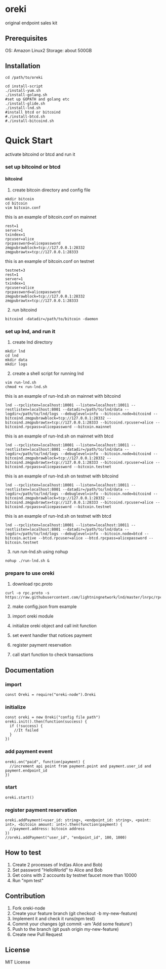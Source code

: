 # oreki

original endpoint sales kit

## Prerequisites
OS: Amazon Linux2
Storage: about 500GB

## Installation
```
cd /path/to/oreki

cd install-script
./install-yum.sh
./install-golang.sh
#set up GOPATH and golang etc
./install-glide.sh
./install-lnd.sh
#install btcd or bitcoind
#./install-btcd.sh
#./install-bitcoind.sh
```
# Quick Start
activate bitcoind or btcd and run it
### set up bitcoind or btcd
#### bitcoind
1. create bitcoin directory and config file
```
mkdir bitcoin
cd bitcoin
vim bitcoin.conf
```

this is an example of bitcoin.conf on mainnet
```
rest=1
server=1
txindex=1
rpcuser=alice
rpcpassword=alicepassword
zmqpubrawblock=tcp://127.0.0.1:28332
zmqpubrawtx=tcp://127.0.0.1:28333
```
this is an example of bitcoin.conf on testnet
```
testnet=3
rest=1
server=1
txindex=1
rpcuser=alice
rpcpassword=alicepassword
zmqpubrawblock=tcp://127.0.0.1:28332
zmqpubrawtx=tcp://127.0.0.1:28333
```

2. run bitcoind
```
bitcoind -datadir=/path/to/bitcoin -daemon
```

### set up lnd, and run it
1. create lnd directory
```
mkdir lnd
cd lnd
mkdir data
mkdir logs
```

2. create a shell script for running lnd
```
vim run-lnd.sh
chmod +x run-lnd.sh
```
this is an example of run-lnd.sh on mainnet with bitcoind

```
lnd --rpclisten=localhost:10001 --listen=localhost:10011 --restlisten=localhost:8001 --datadir=/path/to/lnd/data --logdir=/path/to/lnd/logs --debuglevel=info --bitcoin.node=bitcoind --bitcoind.zmqpubrawblock=tcp://127.0.0.1:28332 --bitcoind.zmqpubrawtx=tcp://127.0.0.1:28333 --bitcoind.rpcuser=alice --bitcoind.rpcpass=alicepassword --bitcoin.mainnet
```

this is an example of run-lnd.sh on mainnet with btcd
```
lnd --rpclisten=localhost:10001 --listen=localhost:10011 --restlisten=localhost:8001 --datadir=/path/to/lnd/data --logdir=/path/to/lnd/logs --debuglevel=info --bitcoin.node=bitcoind --bitcoind.zmqpubrawblock=tcp://127.0.0.1:28332 --bitcoind.zmqpubrawtx=tcp://127.0.0.1:28333 --bitcoind.rpcuser=alice --bitcoind.rpcpass=alicepassword --bitcoin.testnet
```

this is an example of run-lnd.sh on testnet with bitcoind
```
lnd --rpclisten=localhost:10001 --listen=localhost:10011 --restlisten=localhost:8001 --datadir=/path/to/lnd/data --logdir=/path/to/lnd/logs --debuglevel=info --bitcoin.node=bitcoind --bitcoind.zmqpubrawblock=tcp://127.0.0.1:28332 --bitcoind.zmqpubrawtx=tcp://127.0.0.1:28333 --bitcoind.rpcuser=alice --bitcoind.rpcpass=alicepassword --bitcoin.testnet
```

this is an example of run-lnd.sh on testnet with btcd
```
lnd --rpclisten=localhost:10001 --listen=localhost:10011 --restlisten=localhost:8001 --datadir=/path/to/lnd/data --logdir=/path/to/lnd/logs --debuglevel=info --bitcoin.node=btcd --bitcoin.active --btcd.rpcuser=alice --btcd.rpcpass=alicepassword --bitcoin.testnet
```

3. run run-lnd.sh using nohup
```
nohup ./run-lnd.sh &
```

### prepare to use oreki
1. download rpc.proto
```
curl -o rpc.proto -s https://raw.githubusercontent.com/lightningnetwork/lnd/master/lnrpc/rpc.proto 
```
2. make config.json from example

3. import oreki module

4. initialize oreki object and call init function

5. set event handler that notices payment

6. register payment reservation

7. call start function to check transactions

## Documentation
### import
```
const Oreki = require("oreki-node").Oreki
```
### initialize
```
const oreki = new Oreki("config file path")
oreki.init().then(function(success) {
  if (!success) {
    //It failed
  }
})
```

### add payment event
```
oreki.on("paid", function(payment) {
  //increment api point from payment.point and payment.user_id and payment.endpoint_id
})
```
### start
```
oreki.start()
```
### register payment reservation
```
oreki.addPayment(<user_id: string>, <endpoint_id: string>, <point: int>, <bitcoin amount: int>).then(function(payment) {
  //payment.address: bitcoin address
})
//oreki.addPayment("user_id", "endpoint_id", 100, 1000)

```
## How to test
1. Create 2 processes of lnd(as Alice and Bob)
2. Set password "HelloWorld" to Alice and Bob
3. Get coins with 2 accounts by testnet faucet more than 10000
4. Run "npm test"

## Contribution
1. Fork oreki-node
2. Create your feature branch (git checkout -b my-new-feature)
3. Implement it and check it runs(npm test)
4. Commit your changes (git commit -am 'Add some feature')
5. Push to the branch (git push origin my-new-feature)
6. Create new Pull Request

## License
MIT License
